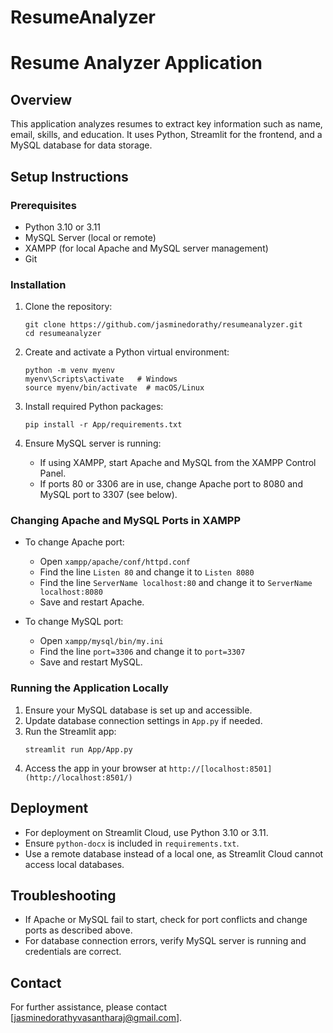 # ResumeAnalyzer
# Resume Analyzer Application

## Overview
This application analyzes resumes to extract key information such as name, email, skills, and education. It uses Python, Streamlit for the frontend, and a MySQL database for data storage.

## Setup Instructions

### Prerequisites
- Python 3.10 or 3.11
- MySQL Server (local or remote)
- XAMPP (for local Apache and MySQL server management)
- Git

### Installation

1. Clone the repository:
   ```
   git clone https://github.com/jasminedorathy/resumeanalyzer.git
   cd resumeanalyzer
   ```

2. Create and activate a Python virtual environment:
   ```
   python -m venv myenv
   myenv\Scripts\activate   # Windows
   source myenv/bin/activate  # macOS/Linux
   ```

3. Install required Python packages:
   ```
   pip install -r App/requirements.txt
   ```

4. Ensure MySQL server is running:
   - If using XAMPP, start Apache and MySQL from the XAMPP Control Panel.
   - If ports 80 or 3306 are in use, change Apache port to 8080 and MySQL port to 3307 (see below).

### Changing Apache and MySQL Ports in XAMPP

- To change Apache port:
  - Open `xampp/apache/conf/httpd.conf`
  - Find the line `Listen 80` and change it to `Listen 8080`
  - Find the line `ServerName localhost:80` and change it to `ServerName localhost:8080`
  - Save and restart Apache.

- To change MySQL port:
  - Open `xampp/mysql/bin/my.ini`
  - Find the line `port=3306` and change it to `port=3307`
  - Save and restart MySQL.

### Running the Application Locally

1. Ensure your MySQL database is set up and accessible.
2. Update database connection settings in `App.py` if needed.
3. Run the Streamlit app:
   ```
   streamlit run App/App.py
   ```
4. Access the app in your browser at `http://[localhost:8501](http://localhost:8501/)`

## Deployment

- For deployment on Streamlit Cloud, use Python 3.10 or 3.11.
- Ensure `python-docx` is included in `requirements.txt`.
- Use a remote database instead of a local one, as Streamlit Cloud cannot access local databases.

## Troubleshooting

- If Apache or MySQL fail to start, check for port conflicts and change ports as described above.
- For database connection errors, verify MySQL server is running and credentials are correct.

## Contact

For further assistance, please contact [jasminedorathyvasantharaj@gmail.com].

